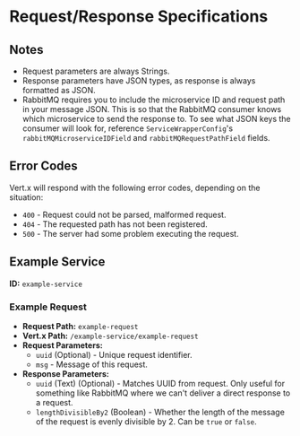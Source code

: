 # Request/Response Specifications

## Notes

- Request parameters are always Strings.
- Response parameters have JSON types, as response is always formatted as JSON.
- RabbitMQ requires you to include the microservice ID and request path in your message JSON. This is so that the
  RabbitMQ consumer knows which microservice to send the response to. To see what JSON keys the consumer will look for,
  reference `ServiceWrapperConfig`'s `rabbitMQMicroserviceIDField` and `rabbitMQRequestPathField` fields.

## Error Codes

Vert.x will respond with the following error codes, depending on the situation:

- `400` - Request could not be parsed, malformed request.
- `404` - The requested path has not been registered.
- `500` - The server had some problem executing the request.

## Example Service

**ID:** `example-service`

### Example Request

- **Request Path:** `example-request`
- **Vert.x Path:** `/example-service/example-request`
- **Request Parameters:**
  - `uuid` (Optional) - Unique request identifier.
  - `msg` - Message of this request.
- **Response Parameters:**
  - `uuid` (Text) (Optional) - Matches UUID from request. Only useful for something like RabbitMQ where we can't
    deliver a direct response to a request.
  - `lengthDivisibleBy2` (Boolean) - Whether the length of the message of the request is evenly divisible by 2. Can be `true`
    or `false`.
